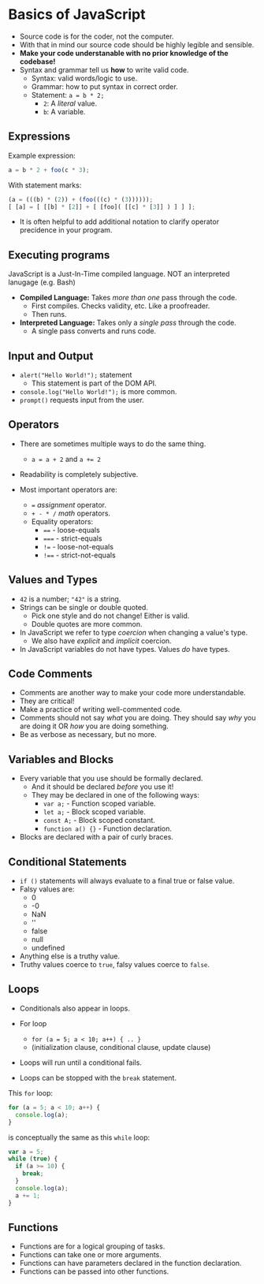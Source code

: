 # Basics of JavaScript

- Source code is for the coder, not the computer.
- With that in mind our source code should be highly legible and sensible.
- **Make your code understanable with no prior knowledge of the codebase!**
- Syntax and grammar tell us **how** to write valid code.
  - Syntax: valid words/logic to use.
  - Grammar: how to put syntax in correct order.
  - Statement: `a = b * 2;`
    - `2`: A _literal_ value.
    - `b`: A variable.

## Expressions

Example expression:

```JavaScript
a = b * 2 + foo(c * 3);
```

With statement marks:

```JavaScript
(a = (((b) * (2)) + (foo(((c) * (3))))));
[ [a] = [ [[b] * [2]] + [ [foo]( [[c] * [3]] ) ] ] ];
```

- It is often helpful to add additional notation to clarify operator precidence in your program.

## Executing programs

JavaScript is a Just-In-Time compiled language. NOT an interpreted lanugage (e.g. Bash)

- **Compiled Language:** Takes _more than one_ pass through the code.
  - First compiles. Checks validity, etc. Like a proofreader.
  - Then runs.
- **Interpreted Language:** Takes only a _single pass_ through the code.
  - A single pass converts and runs code.

## Input and Output

- `alert("Hello World!");` statement
  - This statement is part of the DOM API.
- `console.log("Hello World!");` is more common.
- `prompt()` requests input from the user.

## Operators

- There are sometimes multiple ways to do the same thing.
  - `a = a + 2` and `a += 2`

- Readability is completely subjective.

- Most important operators are:
  - `=` _assignment_ operator.
  - `+ - * /` _math_ operators.
  - Equality operators:
    - `==` - loose-equals
    - `===` - strict-equals
    - `!=` - loose-not-equals
    - `!==` - strict-not-equals

## Values and Types

- `42` is a number; `"42"` is a string.
- Strings can be single or double quoted.
  - Pick one style and do not change! Either is valid.
  - Double quotes are more common.
- In JavaScript we refer to type _coercion_ when changing a value's type.
  - We also have _explicit_ and _implicit_ coercion.
- In JavaScript variables do not have types. Values _do_ have types.

## Code Comments

- Comments are another way to make your code more understandable.
- They are critical!
- Make a practice of writing well-commented code.
- Comments should not say _what_ you are doing. They should say _why_ you are doing it OR _how_ you are doing something.
- Be as verbose as necessary, but no more.

## Variables and Blocks

- Every variable that you use should be formally declared.
  - And it should be declared _before_ you use it!
  - They may be declared in one of the following ways:
    - `var a;` - Function scoped variable.
    - `let a;` - Block scoped variable.
    - `const A;` - Block scoped constant.
    - `function a() {}` - Function declaration.
- Blocks are declared with a pair of curly braces.

## Conditional Statements

- `if ()` statements will always evaluate to a final true or false value.
- Falsy values are:
  - 0
  - -0
  - NaN
  - ''
  - false
  - null
  - undefined
- Anything else is a truthy value.
- Truthy values coerce to `true`, falsy values coerce to `false`.

## Loops

- Conditionals also appear in loops.

- For loop
  - `for (a = 5; a < 10; a++) { .. }`
  - (initialization clause, conditional clause, update clause)

- Loops will run until a conditional fails.
- Loops can be stopped with the `break` statement.

This `for` loop:

```JavaScript
for (a = 5; a < 10; a++) {
  console.log(a);
}
```

is conceptually the same as this `while` loop:

```JavaScript
var a = 5;
while (true) {
  if (a >= 10) {
    break;
  }
  console.log(a);
  a += 1;
}
```

## Functions

- Functions are for a logical grouping of tasks.
- Functions can take one or more arguments.
- Functions can have parameters declared in the function declaration.
- Functions can be passed into other functions.
